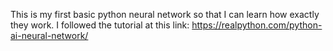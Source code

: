 This is my first basic python neural network so that I can learn how exactly they work. 
I followed the tutorial at this link:
https://realpython.com/python-ai-neural-network/